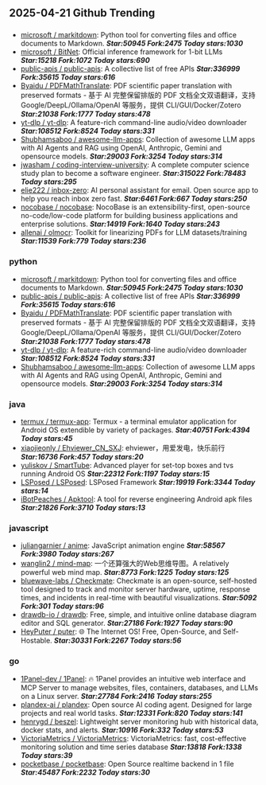 ## 2025-04-21 Github Trending

### 
* [microsoft / markitdown](https://github.com/microsoft/markitdown): Python tool for converting files and office documents to Markdown. ***Star:50945 Fork:2475 Today stars:1030***
* [microsoft / BitNet](https://github.com/microsoft/BitNet): Official inference framework for 1-bit LLMs ***Star:15218 Fork:1072 Today stars:690***
* [public-apis / public-apis](https://github.com/public-apis/public-apis): A collective list of free APIs ***Star:336999 Fork:35615 Today stars:616***
* [Byaidu / PDFMathTranslate](https://github.com/Byaidu/PDFMathTranslate): PDF scientific paper translation with preserved formats - 基于 AI 完整保留排版的 PDF 文档全文双语翻译，支持 Google/DeepL/Ollama/OpenAI 等服务，提供 CLI/GUI/Docker/Zotero ***Star:21038 Fork:1777 Today stars:478***
* [yt-dlp / yt-dlp](https://github.com/yt-dlp/yt-dlp): A feature-rich command-line audio/video downloader ***Star:108512 Fork:8524 Today stars:331***
* [Shubhamsaboo / awesome-llm-apps](https://github.com/Shubhamsaboo/awesome-llm-apps): Collection of awesome LLM apps with AI Agents and RAG using OpenAI, Anthropic, Gemini and opensource models. ***Star:29003 Fork:3254 Today stars:314***
* [jwasham / coding-interview-university](https://github.com/jwasham/coding-interview-university): A complete computer science study plan to become a software engineer. ***Star:315022 Fork:78483 Today stars:295***
* [elie222 / inbox-zero](https://github.com/elie222/inbox-zero): AI personal assistant for email. Open source app to help you reach inbox zero fast. ***Star:6461 Fork:667 Today stars:250***
* [nocobase / nocobase](https://github.com/nocobase/nocobase): NocoBase is an extensibility-first, open-source no-code/low-code platform for building business applications and enterprise solutions. ***Star:14919 Fork:1640 Today stars:243***
* [allenai / olmocr](https://github.com/allenai/olmocr): Toolkit for linearizing PDFs for LLM datasets/training ***Star:11539 Fork:779 Today stars:236***

### python
* [microsoft / markitdown](https://github.com/microsoft/markitdown): Python tool for converting files and office documents to Markdown. ***Star:50945 Fork:2475 Today stars:1030***
* [public-apis / public-apis](https://github.com/public-apis/public-apis): A collective list of free APIs ***Star:336999 Fork:35615 Today stars:616***
* [Byaidu / PDFMathTranslate](https://github.com/Byaidu/PDFMathTranslate): PDF scientific paper translation with preserved formats - 基于 AI 完整保留排版的 PDF 文档全文双语翻译，支持 Google/DeepL/Ollama/OpenAI 等服务，提供 CLI/GUI/Docker/Zotero ***Star:21038 Fork:1777 Today stars:478***
* [yt-dlp / yt-dlp](https://github.com/yt-dlp/yt-dlp): A feature-rich command-line audio/video downloader ***Star:108512 Fork:8524 Today stars:331***
* [Shubhamsaboo / awesome-llm-apps](https://github.com/Shubhamsaboo/awesome-llm-apps): Collection of awesome LLM apps with AI Agents and RAG using OpenAI, Anthropic, Gemini and opensource models. ***Star:29003 Fork:3254 Today stars:314***

### java
* [termux / termux-app](https://github.com/termux/termux-app): Termux - a terminal emulator application for Android OS extendible by variety of packages. ***Star:40751 Fork:4394 Today stars:45***
* [xiaojieonly / Ehviewer_CN_SXJ](https://github.com/xiaojieonly/Ehviewer_CN_SXJ): ehviewer，用爱发电，快乐前行 ***Star:16736 Fork:457 Today stars:20***
* [yuliskov / SmartTube](https://github.com/yuliskov/SmartTube): Advanced player for set-top boxes and tvs running Android OS ***Star:22312 Fork:1197 Today stars:15***
* [LSPosed / LSPosed](https://github.com/LSPosed/LSPosed): LSPosed Framework ***Star:19919 Fork:3344 Today stars:14***
* [iBotPeaches / Apktool](https://github.com/iBotPeaches/Apktool): A tool for reverse engineering Android apk files ***Star:21826 Fork:3710 Today stars:13***

### javascript
* [juliangarnier / anime](https://github.com/juliangarnier/anime): JavaScript animation engine ***Star:58567 Fork:3980 Today stars:267***
* [wanglin2 / mind-map](https://github.com/wanglin2/mind-map): 一个还算强大的Web思维导图。A relatively powerful web mind map. ***Star:8773 Fork:1225 Today stars:125***
* [bluewave-labs / Checkmate](https://github.com/bluewave-labs/Checkmate): Checkmate is an open-source, self-hosted tool designed to track and monitor server hardware, uptime, response times, and incidents in real-time with beautiful visualizations. ***Star:5092 Fork:301 Today stars:96***
* [drawdb-io / drawdb](https://github.com/drawdb-io/drawdb): Free, simple, and intuitive online database diagram editor and SQL generator. ***Star:27186 Fork:1927 Today stars:90***
* [HeyPuter / puter](https://github.com/HeyPuter/puter): 🌐 The Internet OS! Free, Open-Source, and Self-Hostable. ***Star:30331 Fork:2267 Today stars:56***

### go
* [1Panel-dev / 1Panel](https://github.com/1Panel-dev/1Panel): 🔥 1Panel provides an intuitive web interface and MCP Server to manage websites, files, containers, databases, and LLMs on a Linux server. ***Star:27784 Fork:2416 Today stars:255***
* [plandex-ai / plandex](https://github.com/plandex-ai/plandex): Open source AI coding agent. Designed for large projects and real world tasks. ***Star:12331 Fork:820 Today stars:141***
* [henrygd / beszel](https://github.com/henrygd/beszel): Lightweight server monitoring hub with historical data, docker stats, and alerts. ***Star:10916 Fork:332 Today stars:53***
* [VictoriaMetrics / VictoriaMetrics](https://github.com/VictoriaMetrics/VictoriaMetrics): VictoriaMetrics: fast, cost-effective monitoring solution and time series database ***Star:13818 Fork:1338 Today stars:39***
* [pocketbase / pocketbase](https://github.com/pocketbase/pocketbase): Open Source realtime backend in 1 file ***Star:45487 Fork:2232 Today stars:30***
